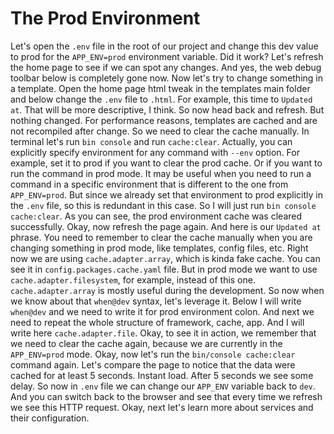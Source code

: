 # The Prod Environment

Let's open the `.env` file in the root of our project and change this dev value to prod for the `APP_ENV=prod` environment variable. Did it work? Let's refresh the home page to see if we can spot any changes. And yes, the web debug toolbar below is completely gone now. Now let's try to change something in a template. Open the home page html tweak in the templates main folder and below change the `.env` file to `.html`. For example, this time to `Updated at`. That will be more descriptive, I think. So now head back and refresh. But nothing changed. For performance reasons, templates are cached and are not recompiled after change. So we need to clear the cache manually. In terminal let's run `bin console` and run `cache:clear`. Actually, you can explicitly specify environment for any command with `--env` option. For example, set it to prod if you want to clear the prod cache. Or if you want to run the command in prod mode. It may be useful when you need to run a command in a specific environment that is different to the one from `APP_ENV=prod`. But since we already set that environment to prod explicitly in the `.env` file, so this is redundant in this case. So I will just run `bin console cache:clear`. As you can see, the prod environment cache was cleared successfully. Okay, now refresh the page again. And here is our `Updated at` phrase. You need to remember to clear the cache manually when you are changing something in prod mode, like templates, config files, etc. Right now we are using `cache.adapter.array`, which is kinda fake cache. You can see it in `config.packages.cache.yaml` file. But in prod mode we want to use `cache.adapter.filesystem`, for example, instead of this one. `cache.adapter.array` is mostly useful during the development. So now when we know about that `when@dev` syntax, let's leverage it. Below I will write `when@dev` and we need to write it for prod environment colon. And next we need to repeat the whole structure of framework, cache, app. And I will write here `cache.adapter.file`.
 Okay, to see it in action, we remember that we need to clear the cache again, because we are currently in the `APP_ENV=prod` mode. Okay, now let's run the `bin/console cache:clear` command again. Let's compare the page to notice that the data were cached for at least 5 seconds. Instant load. After 5 seconds we see some delay. So now in `.env` file we can change our `APP_ENV` variable back to `dev`. And you can switch back to the browser and see that every time we refresh we see this HTTP request. Okay, next let's learn more about services and their configuration.
